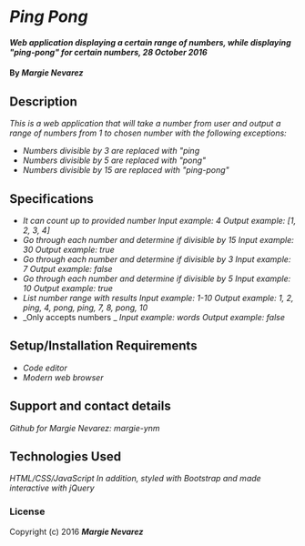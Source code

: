 # _Ping Pong_

#### _Web application displaying a certain range of numbers, while displaying "ping-pong" for certain numbers, 28 October 2016_

#### By _**Margie Nevarez**_

## Description

_This is a web application that will take a number from user and output a range of numbers from 1 to chosen number with the following exceptions:_
* _Numbers divisible by 3 are replaced with "ping_
* _Numbers divisible by 5 are replaced with "pong"_
* _Numbers divisible by 15 are replaced with "ping-pong"_

## Specifications

* _It can count up to provided number_
_Input example: 4_
_Output example: [1, 2, 3, 4]_
* _Go through each number and determine if divisible by 15_
_Input example: 30_
_Output example: true_
* _Go through each number and determine if divisible by 3_
_Input example: 7_
_Output example: false_
* _Go through each number and determine if divisible by 5_
_Input example: 10_
_Output example: true_
* _List number range with results_
_Input example: 1-10_
_Output example: 1, 2, ping, 4, pong, ping, 7, 8, pong, 10_
* _Only accepts numbers _
_Input example: words_
_Output example: false_

## Setup/Installation Requirements

* _Code editor_
* _Modern web browser_

## Support and contact details

_Github for Margie Nevarez: margie-ynm_

## Technologies Used

_HTML/CSS/JavaScript_
_In addition, styled with Bootstrap and made interactive with jQuery_

### License

Copyright (c) 2016 **_Margie Nevarez_**
